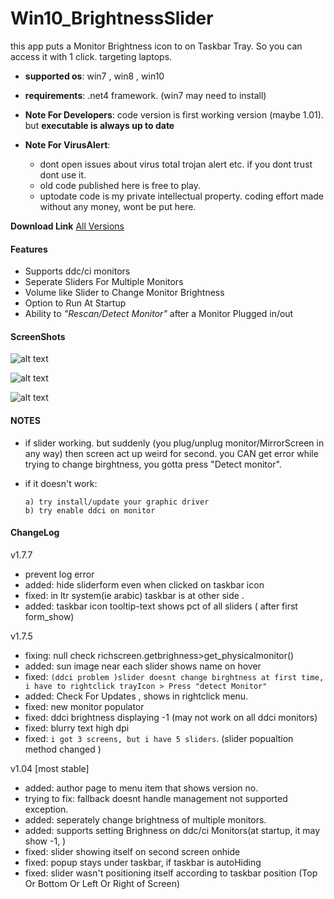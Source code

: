 # Win10_BrightnessSlider
this app puts a Monitor Brightness icon to on Taskbar Tray. So you can access it with 1 click.
targeting laptops. 

* **supported os**:  win7 , win8 , win10 
* **requirements**: .net4 framework.  (win7 may need to install)  
* **Note For Developers**: code version is  first working version (maybe 1.01). but **executable is always up to date**

* **Note For VirusAlert**: 
   * dont open issues about virus total trojan alert etc. if you dont trust dont use it.   
   * old code published here is free to play.
   * uptodate code is my private intellectual property. coding effort made without any money, wont be put here.
   
**Download Link**   [All Versions](https://github.com/blackholeearth/Win10_BrightnessSlider/releases)


#### Features

* Supports ddc/ci monitors
* Seperate Sliders For Multiple Monitors
* Volume like Slider to Change Monitor Brightness
* Option to Run At Startup
* Ability to *"Rescan/Detect Monitor"* after a Monitor Plugged in/out

#### ScreenShots

![alt text](https://github.com/blackholeearth/Win10_BrightnessSlider/blob/master/ss1.jpg?raw=true)

![alt text](https://github.com/blackholeearth/Win10_BrightnessSlider/blob/master/ss2.jpg?raw=true)

![alt text](https://github.com/blackholeearth/Win10_BrightnessSlider/blob/master/ss3.jpg?raw=true)


#### NOTES   
* if slider working. but suddenly (you plug/unplug monitor/MirrorScreen in any way) then screen act up weird for second.
 you CAN get error while trying to change birghtness, you gotta press "Detect monitor".  
 
* if it doesn't work:

      a) try install/update your graphic driver  
      b) try enable ddci on monitor
 
#### ChangeLog

v1.7.7
 * prevent log error
 * added: hide sliderform even when clicked on taskbar icon 
 * fixed: in ltr system(ie arabic) taskbar is at other side . 
 * added: taskbar icon tooltip-text shows pct of all sliders ( after first  form_show) 

v1.7.5
 * fixing: null check  richscreen.getbrighness>get_physicalmonitor()
 * added:  sun image near each slider shows name on hover
 * fixed: ``(ddci problem )slider doesnt change birghtness at first time, i have to rightclick trayIcon > Press "detect Monitor"``  
* added:  Check For Updates , shows in rightclick menu.
* fixed: new monitor populator
* fixed: ddci brightness displaying -1 (may not work on all ddci monitors)
* fixed: blurry text high dpi  
* fixed: ``i got 3 screens, but i have 5 sliders``. (slider popualtion method changed )
 
v1.04 [most stable]
* added: author page to  menu item  that shows version no.
* trying to fix: fallback doesnt handle management not supported exception.
* added: seperately change brightness of multiple monitors.
* added: supports setting Brighness on ddc/ci Monitors(at startup, it may show -1,  )
* fixed: slider showing itself on second screen onhide 
* fixed: popup stays under taskbar, if taskbar is autoHiding  
* fixed: slider wasn't positioning itself according to taskbar position (Top Or Bottom Or Left Or Right of Screen)

